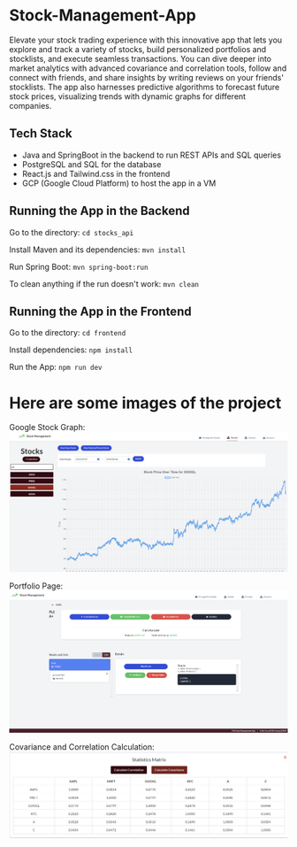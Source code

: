 # Stock-Management-App
Elevate your stock trading experience with this innovative app that lets you explore and track a variety of stocks, build personalized portfolios and stocklists, and execute seamless transactions. You can dive deeper into market analytics with advanced covariance and correlation tools, follow and connect with friends, and share insights by writing reviews on your friends' stocklists. The app also harnesses predictive algorithms to forecast future stock prices, visualizing trends with dynamic graphs for different companies.

## Tech Stack
- Java and SpringBoot in the backend to run REST APIs and SQL queries
- PostgreSQL and SQL for the database
- React.js and Tailwind.css in the frontend
- GCP (Google Cloud Platform) to host the app in a VM

## Running the App in the Backend
Go to the directory:
`cd stocks_api`

Install Maven and its dependencies:
`mvn install`

Run Spring Boot:
`mvn spring-boot:run`

To clean anything if the run doesn't work:
`mvn clean`

## Running the App in the Frontend
Go to the directory:
`cd frontend`

Install dependencies:
`npm install`

Run the App:
`npm run dev`


# Here are some images of the project
Google Stock Graph:
![Google Stock graph](frontend/src/assets/images/stocksGoogleGraph.png)

Portfolio Page:
![Portfolio page](frontend/src/assets/images/portfolioPage.png)

Covariance and Correlation Calculation:
![Cov and corr calculation](frontend/src/assets/images/covarianceCalc.png)